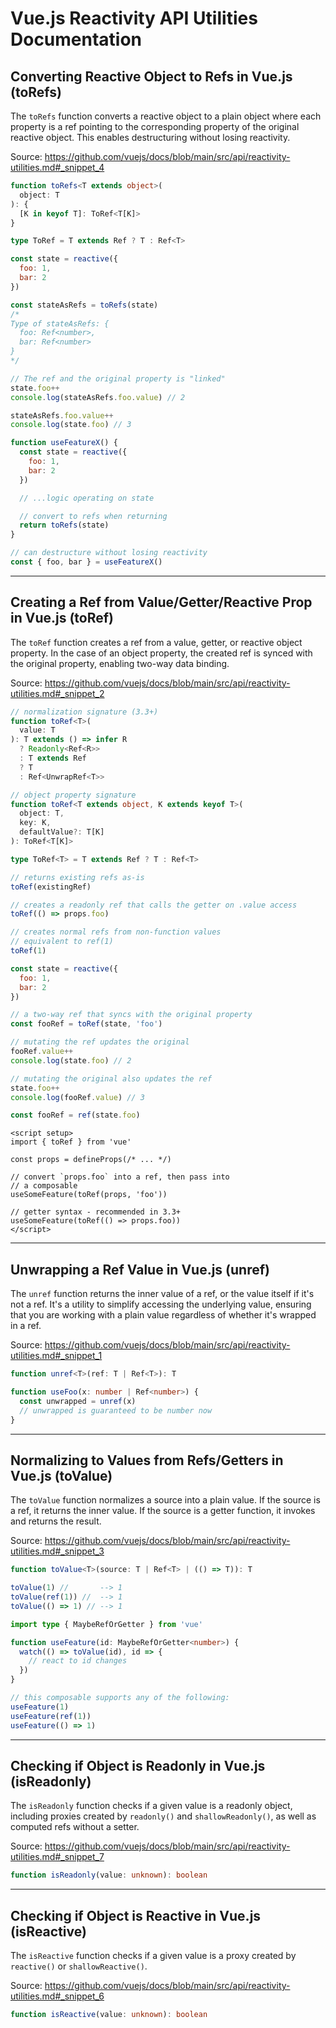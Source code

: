 # Vue.js Reactivity API Utilities Documentation

## Converting Reactive Object to Refs in Vue.js (toRefs)

The `toRefs` function converts a reactive object to a plain object where each property is a ref pointing to the corresponding property of the original reactive object. This enables destructuring without losing reactivity.

Source: https://github.com/vuejs/docs/blob/main/src/api/reactivity-utilities.md#_snippet_4

```typescript
function toRefs<T extends object>(
  object: T
): {
  [K in keyof T]: ToRef<T[K]>
}

type ToRef = T extends Ref ? T : Ref<T>
```

```javascript
const state = reactive({
  foo: 1,
  bar: 2
})

const stateAsRefs = toRefs(state)
/*
Type of stateAsRefs: {
  foo: Ref<number>,
  bar: Ref<number>
}
*/

// The ref and the original property is "linked"
state.foo++
console.log(stateAsRefs.foo.value) // 2

stateAsRefs.foo.value++
console.log(state.foo) // 3
```

```javascript
function useFeatureX() {
  const state = reactive({
    foo: 1,
    bar: 2
  })

  // ...logic operating on state

  // convert to refs when returning
  return toRefs(state)
}

// can destructure without losing reactivity
const { foo, bar } = useFeatureX()
```

---

## Creating a Ref from Value/Getter/Reactive Prop in Vue.js (toRef)

The `toRef` function creates a ref from a value, getter, or reactive object property. In the case of an object property, the created ref is synced with the original property, enabling two-way data binding.

Source: https://github.com/vuejs/docs/blob/main/src/api/reactivity-utilities.md#_snippet_2

```typescript
// normalization signature (3.3+)
function toRef<T>(
  value: T
): T extends () => infer R
  ? Readonly<Ref<R>>
  : T extends Ref
  ? T
  : Ref<UnwrapRef<T>>

// object property signature
function toRef<T extends object, K extends keyof T>(
  object: T,
  key: K,
  defaultValue?: T[K]
): ToRef<T[K]>

type ToRef<T> = T extends Ref ? T : Ref<T>
```

```javascript
// returns existing refs as-is
toRef(existingRef)

// creates a readonly ref that calls the getter on .value access
toRef(() => props.foo)

// creates normal refs from non-function values
// equivalent to ref(1)
toRef(1)
```

```javascript
const state = reactive({
  foo: 1,
  bar: 2
})

// a two-way ref that syncs with the original property
const fooRef = toRef(state, 'foo')

// mutating the ref updates the original
fooRef.value++
console.log(state.foo) // 2

// mutating the original also updates the ref
state.foo++
console.log(fooRef.value) // 3
```

```javascript
const fooRef = ref(state.foo)
```

```vue
<script setup>
import { toRef } from 'vue'

const props = defineProps(/* ... */)

// convert `props.foo` into a ref, then pass into
// a composable
useSomeFeature(toRef(props, 'foo'))

// getter syntax - recommended in 3.3+
useSomeFeature(toRef(() => props.foo))
</script>
```

---

## Unwrapping a Ref Value in Vue.js (unref)

The `unref` function returns the inner value of a ref, or the value itself if it's not a ref. It's a utility to simplify accessing the underlying value, ensuring that you are working with a plain value regardless of whether it's wrapped in a ref.

Source: https://github.com/vuejs/docs/blob/main/src/api/reactivity-utilities.md#_snippet_1

```typescript
function unref<T>(ref: T | Ref<T>): T
```

```typescript
function useFoo(x: number | Ref<number>) {
  const unwrapped = unref(x)
  // unwrapped is guaranteed to be number now
}
```

---

## Normalizing to Values from Refs/Getters in Vue.js (toValue)

The `toValue` function normalizes a source into a plain value. If the source is a ref, it returns the inner value. If the source is a getter function, it invokes and returns the result.

Source: https://github.com/vuejs/docs/blob/main/src/api/reactivity-utilities.md#_snippet_3

```typescript
function toValue<T>(source: T | Ref<T> | (() => T)): T
```

```javascript
toValue(1) //       --> 1
toValue(ref(1)) //  --> 1
toValue(() => 1) // --> 1
```

```typescript
import type { MaybeRefOrGetter } from 'vue'

function useFeature(id: MaybeRefOrGetter<number>) {
  watch(() => toValue(id), id => {
    // react to id changes
  })
}

// this composable supports any of the following:
useFeature(1)
useFeature(ref(1))
useFeature(() => 1)
```

---

## Checking if Object is Readonly in Vue.js (isReadonly)

The `isReadonly` function checks if a given value is a readonly object, including proxies created by `readonly()` and `shallowReadonly()`, as well as computed refs without a setter.

Source: https://github.com/vuejs/docs/blob/main/src/api/reactivity-utilities.md#_snippet_7

```typescript
function isReadonly(value: unknown): boolean
```

---

## Checking if Object is Reactive in Vue.js (isReactive)

The `isReactive` function checks if a given value is a proxy created by `reactive()` or `shallowReactive()`.

Source: https://github.com/vuejs/docs/blob/main/src/api/reactivity-utilities.md#_snippet_6

```typescript
function isReactive(value: unknown): boolean
```
